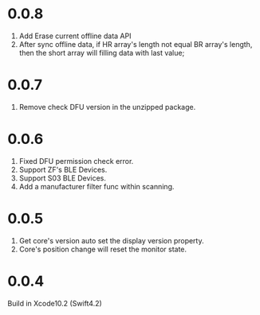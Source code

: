 # 0.0.8

1. Add Erase current offline data API
2. After sync offline data, if HR array's length not equal BR array's length, then the short array will filling data with last value;


# 0.0.7

1. Remove check DFU version in the unzipped package.

# 0.0.6

1. Fixed DFU permission check error.
2. Support ZF's BLE Devices.
3. Support S03 BLE Devices.
4. Add a manufacturer filter func within scanning.

# 0.0.5

1. Get core's version auto set the display version property.
2. Core's position change will reset the monitor state.


# 0.0.4

Build in Xcode10.2 (Swift4.2)